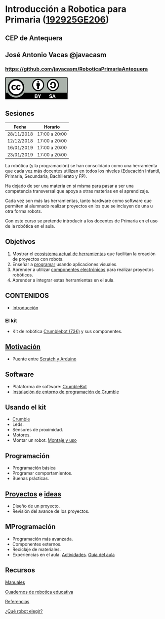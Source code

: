 # Introducción a Robotica para Primaria ([192925GE206](https://www.juntadeandalucia.es/educacion/seneca/seneca/jsp/gestionactividades/DetActForPub.jsp?X_EDIACTFOR=183756))


## CEP de Antequera


## José Antonio Vacas @javacasm

### https://github.com/javacasm/RoboticaPrimariaAntequera


![Licencia CC](./images/Licencia_CC_peque.png)

## Sesiones 

|Fecha|Horario|
|---|---|
|28/11/2018|17:00 a 20:00|
|12/12/2018|17:00 a 20:00|
|16/01/2019|17:00 a 20:00|
|23/01/2019|17:00 a 20:00|

La robótica (y la programación) se han consolidado como una herramienta que cada vez más docentes utilizan en todos los niveles (Educación Infantil, Primaria, Secundaria, Bachillerato y FP). 

Ha dejado de ser una materia en sí misma para pasar a ser una competencia transversal que apoya a otras materias en el aprendizaje. 

Cada vez son más las herramientas, tanto hardware como software que permiten al alumnado realizar proyectos en los que se incluyen de una u otra forma robots. 

Con este curso se pretende introducir a los docentes de Primaria en el uso de la robótica en el aula. 

## Objetivos

1. Mostrar el [ecosistema actual de herramientas](./Alternativas.md) que facilitan la creación de proyectos con robots. 
2. Enseñar a [programar](./Programacion.md) usando aplicaciones visuales. 
3. Aprender a utilizar [componentes electrónicos](./Componentes.md) para realizar proyectos robóticos. 
4. Aprender a integrar estas herramientas en el aula.


## CONTENIDOS

* [Introducción](./presentacion.md)

### El kit
* Kit de robótica [Crumblebot (73€)](https://complubot.com/shop/kits/993-kit-crumblebot-pilas-alcalinas-y-caja-individual-2016000000146.html) y sus componentes.

## [Motivación](./Motivacion.md)
* Puente entre [Scratch y Arduino](http://www.complubot.com/docu/Crumble/Crumble_Getting_Starter_Guide_es_03_2015.pdf)

## Software
* Plataforma de software: [CrumbleBot](http://complubot.com/inicio/proyectos/swr/)
* [Instalación de entorno de programación de Crumble](http://complubot.com/inicio/proyectos/swr/crumble/software-crumble/)

## Usando el kit
* [Crumble](http://complubot.com/inicio/proyectos/swr/crumble/)
* Leds.
* Sensores de proximidad.
* Motores.
* Montar un robot. [Montaje y uso](http://complubot.com/inicio/proyectos/swr/swr-robots/swr-robotscrumblebot-guia-de-montaje-y-uso/)

## Programación
* Programación básica
* Programar comportamientos.
* Buenas prácticas.

## [Proyectos](./Proyectos.md) e [ideas](./Ideas.md)
* Diseño de un proyecto.
* Revisión del avance de los proyectos.

## MProgramación
* Programación más avanzada.
* Componentes externos.
* Reciclaje de materiales.
* Experiencias en el aula. [Actividades](http://complubot.com/inicio/proyectos/swr/actividades/). [Guía del aula](http://complubot.com/inicio/recursos/recursos-educacion/actividades-lomce/)



## Recursos

[Manuales](http://complubot.com/inicio/proyectos/swr/manuales/)

[Cuadernos de robotica educativa](http://complubot.com/inicio/proyectos/cdare/)

[Referencias](./Referencias.md)

[¿Qué robot elegir?](https://pablorubma.cc/ama-la-imperfeccion-o-no/)


